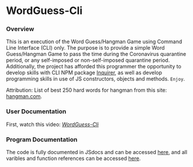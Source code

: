 # WordGuess-Cli

### Overview
This is an execution of the Word Guess/Hangman Game using Command Line Interface (CLI) only.  The purpose is to provide a simple Word Guess/Hangman Game to pass the time during the Coronavirus quarantine period, or any self-imposed or non-self-imposed quarantine period.   Additionally, the project has afforded this programmer the opportunity to develop skills with CLI NPM package [Inquirer](https://www.npmjs.com/package/inquirer), as well as develop programming skills in use of JS constructors, objects and methods.  `Enjoy`.

Attribution: List of best 250 hard words for hangman from this site: [hangman.com](https://www.hangmanwords.com/words).

### User Documentation
First, watch this video: _*[WordGuess-Cli](https://drive.google.com/file/d/10E7WnFGT-kwfidCYFJF2rwrz3oOCrV8y/view)*_


### Program Documentation
The code is fully documented in JSdocs and can be accessed [here](https://stevenbowler.github.io/WordGuess-Cli/docs/index.js.html), and all varibles and function references can be accessed [here](https://stevenbowler.github.io/WordGuess-Cli/docs/globals.js.html).